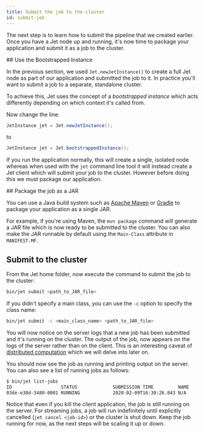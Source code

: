 ```yaml
---
title: Submit the job to the cluster
id: submit-job
---
```


The next step is to learn how to submit the pipeline that we created
earlier. Once you have a Jet node up and running, it's now time to
package your application and submit it as a job to the cluster.

## Use the Bootstrapped Instance

In the previous section, we used `Jet.newJetInstance()` to create a
full Jet node as part of our application and submitted the job to it. In
practice you'll want to submit a job to a separate, standalone cluster.

To achieve this, Jet uses the concept of a _bootstrapped instance_ which
acts differently depending on which context it's called from.

Now change the line:

```java
JetInstance jet = Jet.newJetInstance();
```

to

```java
JetInstance jet = Jet.bootstrappedInstance();
```

If you run the application normally, this will create a single, isolated
node whereas when used with the `jet` command line tool it will instead
create a Jet client which will submit your job to the cluster.
However before doing this we must package our application.

## Package the job as a JAR

You can use a Java build system such as [Apache
Maven](https://maven.apache.org) or [Gradle](https://gradle.org) to
package your application as a single JAR.

For example, if you're using Maven, the `mvn package` command will
generate a JAR file which is now ready to be submitted to the cluster.
You can also make the JAR runnable by default using the `Main-Class` attribute
in `MANIFEST.MF`.

## Submit to the cluster

From the Jet home folder, now execute the command to submit the job to the
cluster:

```bash
bin/jet submit <path_to_JAR_file>
```

If you didn't specify a main class, you can use the `-c` option to specify
the class name:

```bash
bin/jet submit -c <main_class_name> <path_to_JAR_file>
```

You will now notice on the server logs that a new job has been submitted
and it's running on the cluster. The output of the job, now appears on
the logs of the server rather than on the client. This is an interesting
caveat of [distributed computation](concepts/distributed-computing)
which we will delve into later on.

You should now see the job as running and printing output on the server.
You can also see a list of running jobs as follows:

```bash
$ bin/jet list-jobs
ID                  STATUS             SUBMISSION TIME         NAME
03de-e38d-3480-0001 RUNNING            2020-02-09T16:30:26.843 N/A

```

Notice that even if you kill the client application, the job is still running
on the server. For streaming jobs, a job will run indefinitely until explicitly
cancelled (`jet cancel <job-id>`) or the cluster is shut down. Keep the job
running for now, as the next steps will be scaling it up or down.
